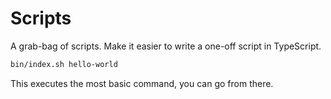 # Scripts

A grab-bag of scripts. Make it easier to write a one-off script in TypeScript.

```sh
bin/index.sh hello-world
```

This executes the most basic command, you can go from there.
